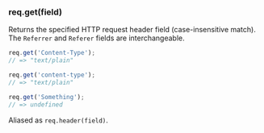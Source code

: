 <h3 id='req.get'>req.get(field)</h3>

Returns the specified HTTP request header field (case-insensitive match).
The `Referrer` and `Referer` fields are interchangeable.

~~~js
req.get('Content-Type');
// => "text/plain"

req.get('content-type');
// => "text/plain"

req.get('Something');
// => undefined
~~~

Aliased as `req.header(field)`.
